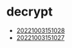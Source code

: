 # decrypt
- [20221003151028](/zet/20221003151028/README.md)
- [20221003151027](/zet/20221003151027/README.md)


